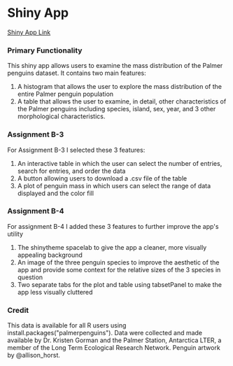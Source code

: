 # Shiny App

[Shiny App Link](https://nicholaswright.shinyapps.io/assignment-b3-nickswright/)

### Primary Functionality
This shiny app allows users to examine the mass distribution of the Palmer penguins dataset. It contains two main features:
  1. A histogram that allows the user to explore the mass distribution of the entire Palmer penguin population
  2. A table that allows the user to examine, in detail, other characteristics of the Palmer penguins including species, island, sex, year, and 3 other morphological characteristics.

### Assignment B-3
For Assignment B-3 I selected these 3 features:
  1. An interactive table in which the user can select the number of entries, search for entries, and order the data
  2. A button allowing users to download a .csv file of the table
  3. A plot of penguin mass in which users can select the range of data displayed and the color fill

### Assignment B-4
For assignment B-4 I added these 3 features to further improve the app's utility
  1. The shinytheme spacelab to give the app a cleaner, more visually appealing background
  2. An image of the three penguin species to improve the aesthetic of the app and provide some context for the relative sizes of the 3 species in question
  3. Two separate tabs for the plot and table using tabsetPanel to make the app less visually cluttered

### Credit
This data is available for all R users using install.packages("palmerpenguins"). Data were collected and made available by Dr. Kristen Gorman and the Palmer Station, Antarctica LTER, a member of the Long Term Ecological Research Network. Penguin artwork by @allison_horst.
